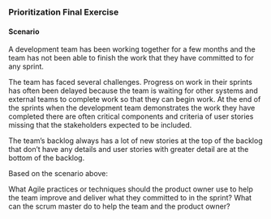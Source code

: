 ### Prioritization Final Exercise
#### Scenario

A development team has been working together for a few months and the team has not been able to finish the work that they have committed to for any sprint.

The team has faced several challenges. Progress on work in their sprints has often been delayed because the team is waiting for other systems and external teams to complete work so that they can begin work. At the end of the sprints when the development team demonstrates the work they have completed there are often critical components and criteria of user stories missing that the stakeholders expected to be included.

The team’s backlog always has a lot of new stories at the top of the backlog that don’t have any details and user stories with greater detail are at the bottom of the backlog.

Based on the scenario above:

What Agile practices or techniques should the product owner use to help the team improve and deliver what they committed to in the sprint?
What can the scrum master do to help the team and the product owner?
